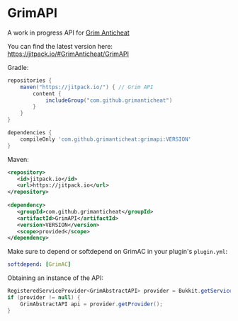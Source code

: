 # GrimAPI
A work in progress API for [Grim Anticheat](https://github.com/GrimAnticheat/Grim)

You can find the latest version here: https://jitpack.io/#GrimAnticheat/GrimAPI

Gradle:
```gradle
repositories {
    maven("https://jitpack.io/") { // Grim API
        content {
            includeGroup("com.github.grimanticheat")
        }
    }
}

dependencies {
    compileOnly 'com.github.grimanticheat:grimapi:VERSION'
}
```

Maven:
```xml
<repository>
   <id>jitpack.io</id>
   <url>https://jitpack.io</url>
</repository>
  
<dependency>
   <groupId>com.github.grimanticheat</groupId>
   <artifactId>GrimAPI</artifactId>
   <version>VERSION</version>
   <scope>provided</scope>
</dependency>
```

Make sure to depend or softdepend on GrimAC in your plugin's `plugin.yml`:
```yml
softdepend: [GrimAC]
```

Obtaining an instance of the API:
```java
RegisteredServiceProvider<GrimAbstractAPI> provider = Bukkit.getServicesManager().getRegistration(GrimAbstractAPI.class);
if (provider != null) {
    GrimAbstractAPI api = provider.getProvider();
}
```

